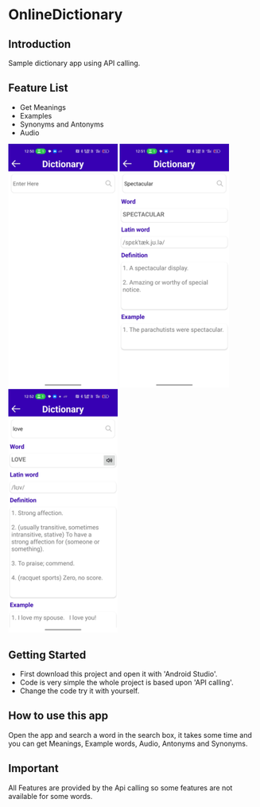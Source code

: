 # OnlineDictionary

## Introduction
 Sample dictionary app using API calling.
 
 ## Feature List
 * Get Meanings
 * Examples
 * Synonyms and Antonyms
 * Audio
 
 <img src="/Screenshots/Screenshot1.jpg" width="220"/> <img src="/Screenshots/Screenshot2.jpg" width="220"/> <img src="/Screenshots/Screenshot3.jpg" width="220"/>
 
 ## Getting Started
 * First download this project and open it with 'Android Studio'.
 * Code is very simple the whole project is based upon 'API calling'.
 * Change the code try it with yourself.

## How to use this app
Open the app and search a word in the search box, it takes some time and you can get Meanings, Example words, Audio, Antonyms and Synonyms.

## Important
All Features are provided by the Api calling so some features are not available for some words.
